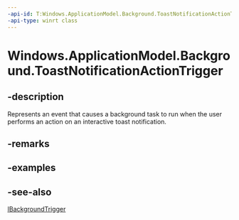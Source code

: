 ----api-id: T:Windows.ApplicationModel.Background.ToastNotificationActionTrigger
-api-type: winrt class
---<!-- Class syntax.public class ToastNotificationActionTrigger : Windows.ApplicationModel.Background.IBackgroundTrigger--># Windows.ApplicationModel.Background.ToastNotificationActionTrigger## -descriptionRepresents an event that causes a background task to run when the user performs an action on an interactive toast notification.## -remarks## -examples## -see-also[IBackgroundTrigger](ibackgroundtrigger.md)